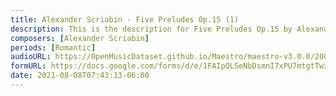 ```yaml
---
title: Alexander Scriabin - Five Preludes Op.15 (1)
description: This is the description for Five Preludes Op.15 by Alexander Scriabin
composers: [Alexander Scriabin]
periods: [Romantic]
audioURL: https://OpenMusicDataset.github.io/Maestro/maestro-v3.0.0/2009/MIDI-Unprocessed_07_R1_2009_04-05_ORIG_MID--AUDIO_07_R1_2009_07_R1_2009_04_WAV.midi
formURL: https://docs.google.com/forms/d/e/1FAIpQLSeNbDsmnI7xPU7mtgtTwzIfqPK1YhgtJNwrOoURp6Sn-nzAaQ/viewform
date: 2021-08-08T07:43:13-06:00
---
```

